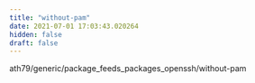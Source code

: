 ```yaml
---
title: "without-pam"
date: 2021-07-01 17:03:43.020264
hidden: false
draft: false
---
```


ath79/generic/package_feeds_packages_openssh/without-pam

